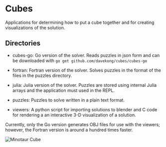 Cubes
======

Applications for determining how to put a cube together and for creating
visualizations of the solution.

Directories
-----------

* cubes-go: Go version of the solver. Reads puzzles in json form and can be
  downloaded with `go get github.com/davekong/cubes/cubes-go`

* fortran: Fortran version of the solver. Solves puzzles in the format of the
  files in the puzzles directory.

* julia: Julia version of the solver. Puzzles are stored using internal Julia
  arrays and the application must used in the REPL.

* puzzles: Puzzles to solve written in a plain text format.

* viewers: A python script for importing solutions to blender and C code for
  rendering a an interactive 3-D visualization of a solution.

Currently, only the Go version generates OBJ files for use with the viewers;
however, the Fortran version is around a hundred times faster.

![Minotaur Cube](https://github.com/davekong/cubes/raw/master/cube.png "One of two minotaur cube solutions")

